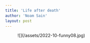 ```yaml
---
title: 'Life after death'
author: 'Noam Sain'
layout: post
---
```


<figure class="wp-block-image size-full">![](/assets/2022-10-funny08.jpg)</figure>